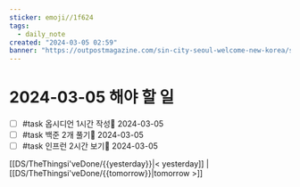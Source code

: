 ```yaml
---
sticker: emoji//1f624
tags:
  - daily_note
created: "2024-03-05 02:59"
banner: "https://outpostmagazine.com/sin-city-seoul-welcome-new-korea/seoul-skyline-photo/"
---
```


# 2024-03-05 해야 할 일

- [ ] #task 옵시디언 1시간 작성📅 2024-03-05
- [ ] #task 백준 2개 풀기📅 2024-03-05
- [ ] #task 인프런 2시간 보기📅 2024-03-05

[[DS/TheThingsi'veDone/{{yesterday}}|< yesterday]] | [[DS/TheThingsi'veDone/{{tomorrow}}|tomorrow >]]